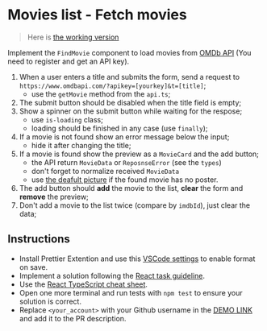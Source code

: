 # Movies list - Fetch movies

> Here is [the working version](https://mate-academy.github.io/react_movies-list-fetch-movies/)

Implement the `FindMovie` component to load movies from [OMDb API](http://www.omdbapi.com/) (You need to register and get an API key).

1. When a user enters a title and submits the form, send a request to `https://www.omdbapi.com/?apikey=[yourkey]&t=[title]`;
   - use the `getMovie` method from the `api.ts`;
1. The submit button should be disabled when the title field is empty;
1. Show a spinner on the submit button while waiting for the respose;
   - use `is-loading` class;
   - loading should be finished in any case (use `finally`);
1. If a movie is not found show an error message below the input;
   - hide it after changing the title;
1. If a movie is found show the preview as a `MovieCard` and the add button;
   - the API return `MovieData` or `ReposnseError` (see the `types`)
   - don't forget to normalize received `MovieData`
   - use [the deafult picture](https://via.placeholder.com/360x270.png?text=no%20preview) if the found movie has no poster.
1. The add button should **add** the movie to the list, **clear** the form and **remove** the preview;
1. Don't add a movie to the list twice (compare by `imdbId`), just clear the data;

## Instructions

- Install Prettier Extention and use this [VSCode settings](https://mate-academy.github.io/fe-program/tools/vscode/settings.json) to enable format on save.
- Implement a solution following the [React task guideline](https://github.com/mate-academy/react_task-guideline#react-tasks-guideline).
- Use the [React TypeScript cheat sheet](https://mate-academy.github.io/fe-program/js/extra/react-typescript).
- Open one more terminal and run tests with `npm test` to ensure your solution is correct.
- Replace `<your_account>` with your Github username in the [DEMO LINK](https://VikaChereushenko.github.io/react_movies-list-fetch-movies/) and add it to the PR description.
